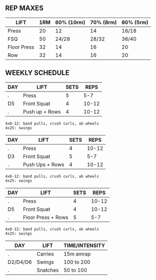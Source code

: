 ## REP MAXES

LIFT | 1RM | 60% (10rm) | 70% (8rm) | 80% (5rm)
--|--|--|--|--
Press | 20 | 12 | 14 | 16/18
FSQ   | 50 | 24/28 | 28/32 | 36/40
Floor Press  | 32 | 14    | 16 | 20
Row | 32 | 14     | 16 | 20 

## WEEKLY SCHEDULE

DAY | LIFT | SETS | REPS
--|--|--|--
.  | Press    | 5  | 5-7
D5 | Front Squat | 4 | 10-12
.  | Push up + Rows     | 4  | 10-12

```
4x8-12: band pulls, crush curls, ab wheels
4x25: swings
```


DAY | LIFT | SETS | REPS
--|--|--|--
.  | Press    | 4  | 10-12
D3 | Front Squat | 5  | 5-7
.  | Push Ups + Rows    | 4 | 10-12

```
4x8-12: band pulls, crush curls, ab wheels
4x25: swings
```

DAY | LIFT | SETS | REPS
--|--|--|--
.  | Press    | 4 | 10-12
D5 | Front Squat | 4  | 10-12
.  | Floor Press + Rows     | 5  | 5-7

```
4x8-12: band pulls, crush curls, ab wheels
4x25: swings
```

DAY | LIFT | TIME/INTENSITY
--|--|--
. | Carries | 15m amrap
D2/D4/D6 | Swings | 100 to 200
. | Snatches | 50 to 100
